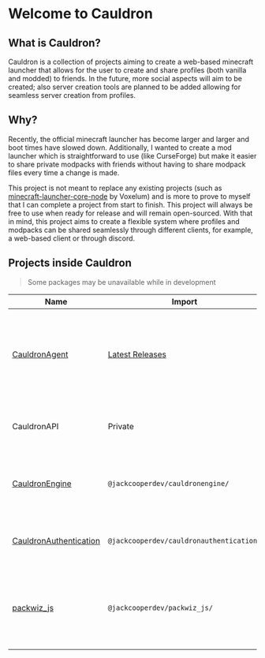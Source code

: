 # Welcome to Cauldron

## What is Cauldron?

Cauldron is a collection of projects
aiming to create a web-based minecraft launcher that allows for the user to create and share profiles
(both vanilla and modded) to friends.
In the future, more social aspects will aim to be created;
also server creation tools are planned to be added allowing for seamless server creation from profiles.

## Why?

Recently, the official minecraft launcher has become larger and larger and boot times have slowed down.
Additionally,
I wanted to create a mod launcher which is straightforward to use (like CurseForge)
but make it easier to share private modpacks with friends
without having to share modpack files every time a change is made.

This project is not meant to replace any existing projects
(such as [minecraft-launcher-core-node](https://github.com/Voxelum/minecraft-launcher-core-node) by Voxelum)
and is more to prove to myself that I can complete a project from start to finish.
This project will always be free to use when ready for release and will remain open-sourced.
With that in mind, this project aims
to create a flexible system where profiles and modpacks can be shared seamlessly through different clients,
for example, a web-based client or through discord.

## Projects inside Cauldron

> Some packages may be unavailable while in development

| Name                                                                              | Import                                                                     | Description                                                                                     |
|-----------------------------------------------------------------------------------|----------------------------------------------------------------------------|-------------------------------------------------------------------------------------------------|
| [CauldronAgent](https://docs.cauldronmc.com/agent/introduction)                   | [Latest Releases](https://github.com/jackcooperdev/CauldronAgent/releases) | Client that manages profiles and provides an local REST interface for other applications to use |
| CauldronAPI                                                                       | Private                                                                    | REST API Responsible for saving profiles and modpacks.                                          |
| [CauldronEngine](https://docs.cauldronmc.com/engine/introduction)                 | ```@jackcooperdev/cauldronengine/```                                       | Responsible for Downloading and Running Minecraft Instances                                     |
| [CauldronAuthentication](https://docs.cauldronmc.com/authentication/introduction) | ```@jackcooperdev/cauldronauthentication/```                               | Responsible for Authenticating Minecraft Users                                                  |
| [packwiz_js](https://docs.cauldronmc.com/packwizjs)                               | ```@jackcooperdev/packwiz_js/```                                           | NodeJS package that assists in creating / converting packwiz modpacks to JSON                   |

